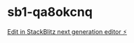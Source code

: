 # sb1-qa8okcnq

[Edit in StackBlitz next generation editor ⚡️](https://stackblitz.com/~/github.com/aucklandcodernz/sb1-qa8okcnq)